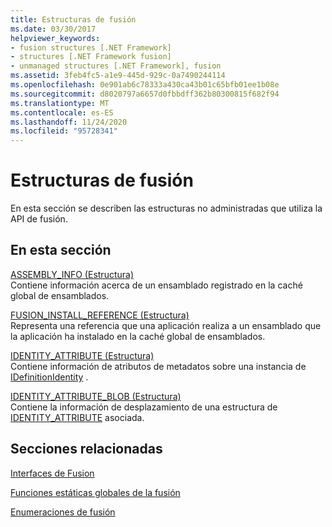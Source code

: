 ```yaml
---
title: Estructuras de fusión
ms.date: 03/30/2017
helpviewer_keywords:
- fusion structures [.NET Framework]
- structures [.NET Framework fusion]
- unmanaged structures [.NET Framework], fusion
ms.assetid: 3feb4fc5-a1e9-445d-929c-0a7490244114
ms.openlocfilehash: 0e901ab6c78333a430ca43b01c65bfb01ee1b08e
ms.sourcegitcommit: d8020797a6657d0fbbdff362b80300815f682f94
ms.translationtype: MT
ms.contentlocale: es-ES
ms.lasthandoff: 11/24/2020
ms.locfileid: "95728341"
---
```

# <a name="fusion-structures"></a>Estructuras de fusión

En esta sección se describen las estructuras no administradas que utiliza la API de fusión.  
  
## <a name="in-this-section"></a>En esta sección  

 [ASSEMBLY_INFO (Estructura)](assembly-info-structure.md)  
 Contiene información acerca de un ensamblado registrado en la caché global de ensamblados.  
  
 [FUSION_INSTALL_REFERENCE (Estructura)](fusion-install-reference-structure.md)  
 Representa una referencia que una aplicación realiza a un ensamblado que la aplicación ha instalado en la caché global de ensamblados.  
  
 [IDENTITY_ATTRIBUTE (Estructura)](identity-attribute-structure.md)  
 Contiene información de atributos de metadatos sobre una instancia de [IDefinitionIdentity](idefinitionidentity-interface.md) .  
  
 [IDENTITY_ATTRIBUTE_BLOB (Estructura)](identity-attribute-blob-structure.md)  
 Contiene la información de desplazamiento de una estructura de [IDENTITY_ATTRIBUTE](identity-attribute-structure.md) asociada.  
  
## <a name="related-sections"></a>Secciones relacionadas  

 [Interfaces de Fusion](fusion-interfaces.md)  
  
 [Funciones estáticas globales de la fusión](fusion-global-static-functions.md)  
  
 [Enumeraciones de fusión](fusion-enumerations.md)
